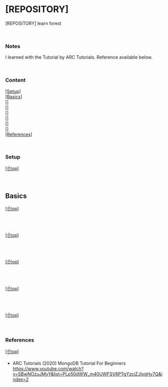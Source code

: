 # [REPOSITORY]

[REPOSITORY] learn forest

<br>

### Notes

I learned with the Tutorial by ARC Tutorials. Reference available below. 

<br>

### <span id="top">Content</span>

[[Setup]](#setup)   
[[Basics]](#basics)   
[[]](#)  
[[]](#)  
[[]](#)  
[[]](#)  
[[]](#)  
[[]](#)  
[[References]](#ref)   


<br>

### <span id='setup'>Setup</span>

[[☝️top]](#top)

<br>

## <span id="basics">Basics</span>

[[☝️top]](#top)

<br>


## <span id=""></span>

[[☝️top]](#top)

<br>

## <span id=""></span>

[[☝️top]](#top)

<br>

## <span id=""></span>

[[☝️top]](#top)

<br>

## <span id=""></span>

[[☝️top]](#top)

<br>



### <span id="ref">References</span>

[[☝️top]](#top)

  - ARC Tutorials (2020) MongoDB Tutorial For Beginners https://www.youtube.com/watch?v=SBwNOzuJMyY&list=PLp50dWW_m40UWFSV6PTgYzciZJIxgHy7Q&index=2